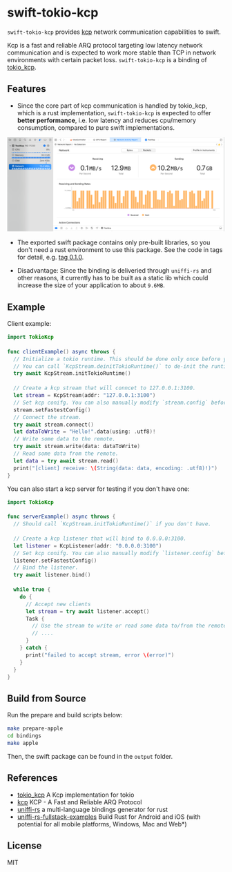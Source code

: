 # swift-tokio-kcp

`swift-tokio-kcp` provides [kcp](https://github.com/skywind3000/kcp) network communication capabilities to swift.

Kcp is a fast and reliable ARQ protocol targeting low latency network communication and is expected to work more stable than TCP in network environments with certain packet loss. `swift-tokio-kcp` is a binding of [tokio_kcp](https://github.com/Matrix-Zhang/tokio_kcp).

## Features

- Since the core part of kcp communication is handled by tokio_kcp, which is a rust implementation, `swift-tokio-kcp` is expected to offer **better performance**, i.e. low latency and reduces cpu/memory consumption, compared to pure swift implementations.

![write_10mb_profile](./doc/write_10mb.png)

- The exported swift package contains only pre-built libraries, so you don't need a rust environment to use this package. See the code in tags for detail, e.g. [tag 0.1.0](https://github.com/oyyd/swift-tokio-kcp/tree/0.1.0).

- Disadvantage: Since the binding is deliveried through `uniffi-rs` and other reasons, it currently has to be built as a static lib which could increase the size of your application to about `9.6MB`.

## Example

Client example:

```swift
import TokioKcp

func clientExample() async throws {
  // Initialize a tokio runtime. This should be done only once before you de-init the runtime.
  // You can call `KcpStream.deinitTokioRuntime()` to de-init the runtime.
  try await KcpStream.initTokioRuntime()

  // Create a kcp stream that will conncet to 127.0.0.1:3100.
  let stream = KcpStream(addr: "127.0.0.1:3100")
  // Set kcp conifg. You can also manually modify `stream.config` before `connect()`.
  stream.setFastestConfig()
  // Connect the stream.
  try await stream.connect()
  let dataToWrite = "Hello!".data(using: .utf8)!
  // Write some data to the remote.
  try await stream.write(data: dataToWrite)
  // Read some data from the remote.
  let data = try await stream.read()
  print("[client] receive: \(String(data: data, encoding: .utf8)!)")
}
```

You can also start a kcp server for testing if you don't have one:
```swift
import TokioKcp

func serverExample() async throws {
  // Should call `KcpStream.initTokioRuntime()` if you don't have.

  // Create a kcp listener that will bind to 0.0.0.0:3100.
  let listener = KcpListener(addr: "0.0.0.0:3100")
  // Set kcp conifg. You can also manually modify `listener.config` before `bind()`.
  listener.setFastestConfig()
  // Bind the listener.
  try await listener.bind()

  while true {
    do {
      // Accept new clients
      let stream = try await listener.accept()
      Task {
        // Use the stream to write or read some data to/from the remote.
        // ....
      }
    } catch {
      print("failed to accept stream, error \(error)")
    }
  }
}
```

## Build from Source

Run the prepare and build scripts below:

```bash
make prepare-apple
cd bindings
make apple
```

Then, the swift package can be found in the `output` folder.

## References

- [tokio_kcp](https://github.com/Matrix-Zhang/tokio_kcp/) A Kcp implementation for tokio
- [kcp](https://github.com/skywind3000/kcp) KCP - A Fast and Reliable ARQ Protocol
- [uniffi-rs](https://github.com/mozilla/uniffi-rs/) a multi-language bindings generator for rust
- [uniffi-rs-fullstack-examples](https://github.com/imWildCat/uniffi-rs-fullstack-examples/) Build Rust for Android and iOS (with potential for all mobile platforms, Windows, Mac and Web*)

## License
MIT
